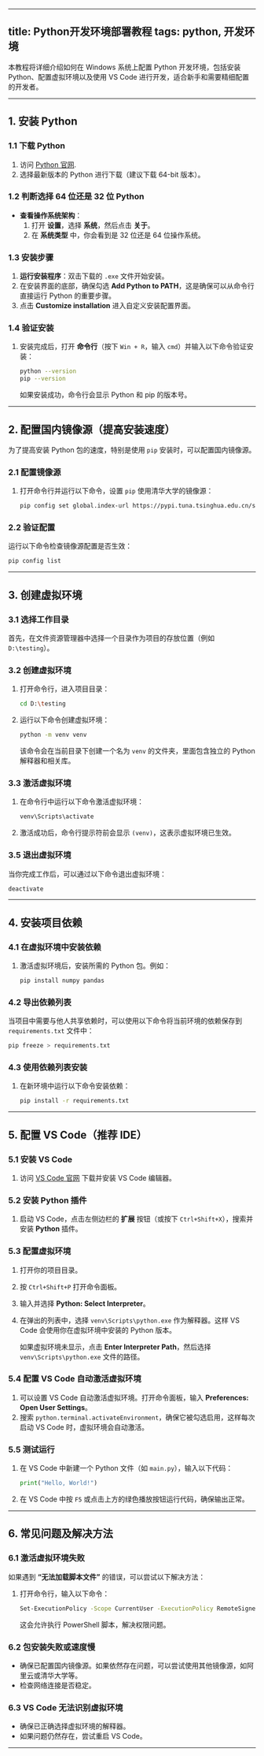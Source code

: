 
---
title: Python开发环境部署教程
tags: python, 开发环境
---

本教程将详细介绍如何在 Windows 系统上配置 Python 开发环境，包括安装 Python、配置虚拟环境以及使用 VS Code 进行开发，适合新手和需要精细配置的开发者。

---

## **1. 安装 Python**

### 1.1 下载 Python
1. 访问 [Python 官网](https://www.python.org/downloads/).
2. 选择最新版本的 Python 进行下载（建议下载 64-bit 版本）。

### 1.2 判断选择 64 位还是 32 位 Python
- **查看操作系统架构**：
  1. 打开 **设置**，选择 **系统**，然后点击 **关于**。
  2. 在 **系统类型** 中，你会看到是 32 位还是 64 位操作系统。

### 1.3 安装步骤
1. **运行安装程序**：双击下载的 `.exe` 文件开始安装。
2. 在安装界面的底部，确保勾选 **Add Python to PATH**，这是确保可以从命令行直接运行 Python 的重要步骤。
3. 点击 **Customize installation** 进入自定义安装配置界面。

### 1.4 验证安装
1. 安装完成后，打开 **命令行**（按下 `Win + R`，输入 `cmd`）并输入以下命令验证安装：
   ```bash
   python --version
   pip --version
   ```
   如果安装成功，命令行会显示 Python 和 pip 的版本号。

---

## **2. 配置国内镜像源（提高安装速度）**
为了提高安装 Python 包的速度，特别是使用 `pip` 安装时，可以配置国内镜像源。

### 2.1 配置镜像源
1. 打开命令行并运行以下命令，设置 `pip` 使用清华大学的镜像源：
   ```bash
   pip config set global.index-url https://pypi.tuna.tsinghua.edu.cn/simple
   ```

### 2.2 验证配置
运行以下命令检查镜像源配置是否生效：
```bash
pip config list
```

---

## **3. 创建虚拟环境**

### 3.1 选择工作目录
首先，在文件资源管理器中选择一个目录作为项目的存放位置（例如 `D:\testing`）。

### 3.2 创建虚拟环境
1. 打开命令行，进入项目目录：
   ```bash
   cd D:\testing
   ```
2. 运行以下命令创建虚拟环境：
   ```bash
   python -m venv venv
   ```
   该命令会在当前目录下创建一个名为 `venv` 的文件夹，里面包含独立的 Python 解释器和相关库。


### 3.3 激活虚拟环境
1. 在命令行中运行以下命令激活虚拟环境：
   ```bash
   venv\Scripts\activate
   ```
2. 激活成功后，命令行提示符前会显示 `(venv)`，这表示虚拟环境已生效。

### 3.5 退出虚拟环境
当你完成工作后，可以通过以下命令退出虚拟环境：
```bash
deactivate
```

---

## **4. 安装项目依赖**

### 4.1 在虚拟环境中安装依赖
1. 激活虚拟环境后，安装所需的 Python 包。例如：
   ```bash
   pip install numpy pandas
   ```

### 4.2 导出依赖列表
当项目中需要与他人共享依赖时，可以使用以下命令将当前环境的依赖保存到 `requirements.txt` 文件中：
```bash
pip freeze > requirements.txt
```

### 4.3 使用依赖列表安装
1. 在新环境中运行以下命令安装依赖：
   ```bash
   pip install -r requirements.txt
   ```

---

## **5. 配置 VS Code（推荐 IDE）**

### 5.1 安装 VS Code
1. 访问 [VS Code 官网](https://code.visualstudio.com/) 下载并安装 VS Code 编辑器。

### 5.2 安装 Python 插件
1. 启动 VS Code，点击左侧边栏的 **扩展** 按钮（或按下 `Ctrl+Shift+X`），搜索并安装 **Python** 插件。

### 5.3 配置虚拟环境
1. 打开你的项目目录。
2. 按 `Ctrl+Shift+P` 打开命令面板。
3. 输入并选择 **Python: Select Interpreter**。
4. 在弹出的列表中，选择 `venv\Scripts\python.exe` 作为解释器。这样 VS Code 会使用你在虚拟环境中安装的 Python 版本。
   
   如果虚拟环境未显示，点击 **Enter Interpreter Path**，然后选择 `venv\Scripts\python.exe` 文件的路径。

### 5.4 配置 VS Code 自动激活虚拟环境
1. 可以设置 VS Code 自动激活虚拟环境。打开命令面板，输入 **Preferences: Open User Settings**。
2. 搜索 `python.terminal.activateEnvironment`，确保它被勾选启用，这样每次启动 VS Code 时，虚拟环境会自动激活。

### 5.5 测试运行
1. 在 VS Code 中新建一个 Python 文件（如 `main.py`），输入以下代码：
   ```python
   print("Hello, World!")
   ```
2. 在 VS Code 中按 `F5` 或点击上方的绿色播放按钮运行代码，确保输出正常。

---

## **6. 常见问题及解决方法**

### 6.1 激活虚拟环境失败
如果遇到 **“无法加载脚本文件”** 的错误，可以尝试以下解决方法：
1. 打开命令行，输入以下命令：
   ```bash
   Set-ExecutionPolicy -Scope CurrentUser -ExecutionPolicy RemoteSigned
   ```
   这会允许执行 PowerShell 脚本，解决权限问题。

### 6.2 包安装失败或速度慢
- 确保已配置国内镜像源。如果依然存在问题，可以尝试使用其他镜像源，如阿里云或清华大学等。
- 检查网络连接是否稳定。

### 6.3 VS Code 无法识别虚拟环境
- 确保已正确选择虚拟环境的解释器。
- 如果问题仍然存在，尝试重启 VS Code。

---
